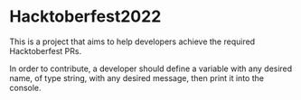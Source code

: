 # Hacktoberfest2022

This is a project that aims to help developers achieve the required Hacktoberfest PRs. 

In order to contribute, a developer should define a variable with any desired name, of type string, with any desired message, then print it into the console.

